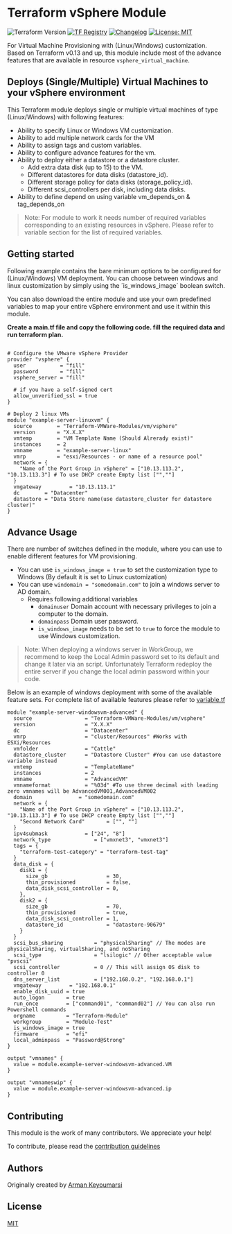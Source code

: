 # Terraform vSphere Module

![Terraform Version](https://img.shields.io/badge/Terraform-0.14-green.svg) [![TF Registry](https://img.shields.io/badge/terraform-registry-blue.svg)](https://registry.terraform.io/modules/Terraform-VMWare-Modules/vm/vsphere/) [![Changelog](https://img.shields.io/badge/changelog-release-green.svg)](https://github.com/Terraform-VMWare-Modules/terraform-vsphere-vm/releases) [![License: MIT](https://img.shields.io/badge/License-MIT-yellow.svg)](LICENSE)

For Virtual Machine Provisioning with (Linux/Windows) customization. Based on Terraform v0.13 and up, this module include most of the advance features that are available in resource `vsphere_virtual_machine`.

## Deploys (Single/Multiple) Virtual Machines to your vSphere environment

This Terraform module deploys single or multiple virtual machines of type (Linux/Windows) with following features:

- Ability to specify Linux or Windows VM customization.
- Ability to add multiple network cards for the VM
- Ability to assign tags and custom variables.
- Ability to configure advance features for the vm.
- Ability to deploy either a datastore or a datastore cluster.
  - Add extra data disk (up to 15) to the VM.
  - Different datastores for data disks (datastore_id).
  - Different storage policy for data disks (storage_policy_id).
  - Different scsi_controllers per disk, including data disks.
- Ability to define depend on using variable vm_depends_on & tag_depends_on

> Note: For module to work it needs number of required variables corresponding to an existing resources in vSphere. Please refer to variable section for the list of required variables.

## Getting started

Following example contains the bare minimum options to be configured for (Linux/Windows) VM deployment. You can choose between windows and linux customization by simply using the ´is_windows_image´ boolean switch.

You can also download the entire module and use your own predefined variables to map your entire vSphere environment and use it within this module.

__Create a main.tf file and copy the following code. fill the required data and run terraform plan.__

```hcl

# Configure the VMware vSphere Provider
provider "vsphere" {
  user           = "fill"
  password       = "fill"
  vsphere_server = "fill" 

  # if you have a self-signed cert
  allow_unverified_ssl = true
}

# Deploy 2 linux VMs
module "example-server-linuxvm" {
  source        = "Terraform-VMWare-Modules/vm/vsphere"
  version       = "X.X.X"
  vmtemp        = "VM Template Name (Should Alrerady exist)"
  instances     = 2
  vmname        = "example-server-linux"
  vmrp          = "esxi/Resources - or name of a resource pool"
  network = {
    "Name of the Port Group in vSphere" = ["10.13.113.2", "10.13.113.3"] # To use DHCP create Empty list ["",""]
  }
  vmgateway         = "10.13.113.1"
  dc        = "Datacenter"
  datastore = "Data Store name(use datastore_cluster for datastore cluster)"
}

```

## Advance Usage

There are number of switches defined in the module, where you can use to enable different features for VM provisioning.

- You can use `is_windows_image = true` to set the customization type to Windows (By default it is set to Linux customization)
- You can use `windomain = "somedomain.com"` to join a windows server to AD domain.
  - Requires following additional variables
    - `domainuser` Domain account with necessary privileges to join a computer to the domain.
    - `domainpass` Domain user password.
    - `is_windows_image` needs to be set to `true` to force the module to use Windows customization.

> Note: When deploying a windows server in WorkGroup, we recommend to keep the Local Admin password set to its default and change it later via an script. Unfortunately Terraform redeploy the entire server if you change the local admin password within your code.

Below is an example of windows deployment with some of the available feature sets. For complete list of available features please refer to [variable.tf](https://github.com/Terraform-VMWare-Modules/terraform-vsphere-vm/blob/master/variables.tf)

```hcl
module "example-server-windowsvm-advanced" {
  source                 = "Terraform-VMWare-Modules/vm/vsphere"
  version                = "X.X.X"
  dc                     = "Datacenter"
  vmrp                   = "cluster/Resources" #Works with ESXi/Resources
  vmfolder               = "Cattle"
  datastore_cluster      = "Datastore Cluster" #You can use datastore variable instead
  vmtemp                 = "TemplateName"
  instances              = 2
  vmname                 = "AdvancedVM"
  vmnameformat           = "%03d" #To use three decimal with leading zero vmnames will be AdvancedVM001,AdvancedVM002
  domain               = "somedomain.com"
  network = {
    "Name of the Port Group in vSphere" = ["10.13.113.2", "10.13.113.3"] # To use DHCP create Empty list ["",""]
    "Second Network Card"       = ["", ""]
  }
  ipv4submask            = ["24", "8"]
  network_type              = ["vmxnet3", "vmxnet3"]
  tags = {
    "terraform-test-category" = "terraform-test-tag"
  }
  data_disk = {
    disk1 = {
      size_gb                   = 30,
      thin_provisioned          = false,
      data_disk_scsi_controller = 0,
    },
    disk2 = {
      size_gb                   = 70,
      thin_provisioned          = true,
      data_disk_scsi_controller = 1,
      datastore_id              = "datastore-90679"
    }
  }
  scsi_bus_sharing          = "physicalSharing" // The modes are physicalSharing, virtualSharing, and noSharing
  scsi_type                 = "lsilogic" // Other acceptable value "pvscsi"
  scsi_controller           = 0 // This will assign OS disk to controller 0
  dns_server_list           = ["192.168.0.2", "192.168.0.1"]
  vmgateway         = "192.168.0.1"
  enable_disk_uuid = true
  auto_logon       = true
  run_once         = ["command01", "command02"] // You can also run Powershell commands
  orgname          = "Terraform-Module"
  workgroup        = "Module-Test"
  is_windows_image = true
  firmware         = "efi"
  local_adminpass  = "Password@Strong"
}

output "vmnames" {
  value = module.example-server-windowsvm-advanced.VM
}

output "vmnameswip" {
  value = module.example-server-windowsvm-advanced.ip
}
```

## Contributing

This module is the work of many contributors. We appreciate your help!

To contribute, please read the [contribution guidelines](https://github.com/Terraform-VMWare-Modules/terraform-vsphere-vm/blob/master/CONTRIBUTING.md)

## Authors

Originally created by [Arman Keyoumarsi](https://github.com/Arman-Keyoumarsi)

## License

[MIT](LICENSE)
